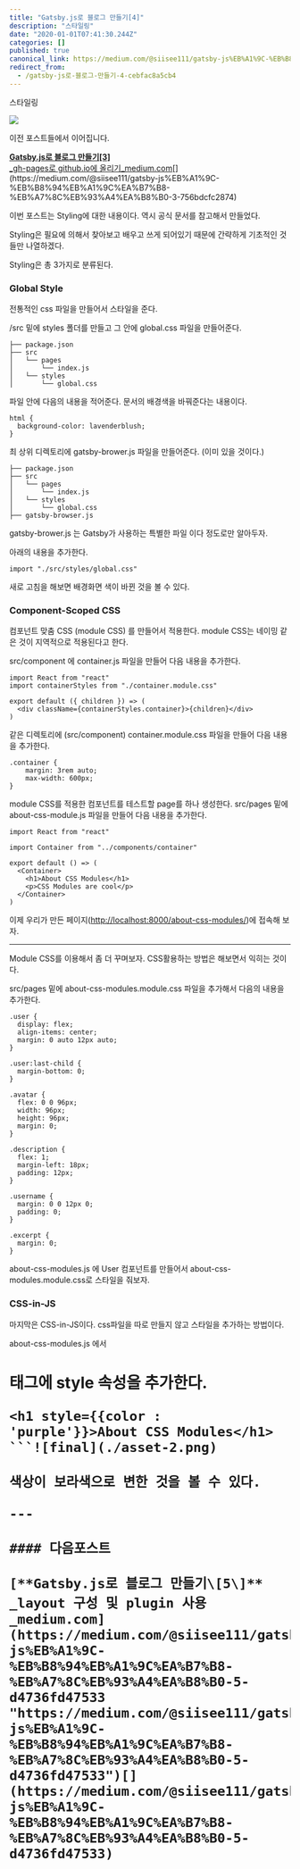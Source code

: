 ```yaml
---
title: "Gatsby.js로 블로그 만들기[4]"
description: "스타일링"
date: "2020-01-01T07:41:30.244Z"
categories: []
published: true
canonical_link: https://medium.com/@siisee111/gatsby-js%EB%A1%9C-%EB%B8%94%EB%A1%9C%EA%B7%B8-%EB%A7%8C%EB%93%A4%EA%B8%B0-4-cebfac8a5cb4
redirect_from:
  - /gatsby-js로-블로그-만들기-4-cebfac8a5cb4
---
```


스타일링

![](./asset-1.png)

이전 포스트들에서 이어집니다.

[**Gatsby.js로 블로그 만들기\[3\]**  
_gh-pages로 github.io에 올리기_medium.com](https://medium.com/@siisee111/gatsby-js%EB%A1%9C-%EB%B8%94%EB%A1%9C%EA%B7%B8-%EB%A7%8C%EB%93%A4%EA%B8%B0-3-756bdcfc2874 "https://medium.com/@siisee111/gatsby-js%EB%A1%9C-%EB%B8%94%EB%A1%9C%EA%B7%B8-%EB%A7%8C%EB%93%A4%EA%B8%B0-3-756bdcfc2874")[](https://medium.com/@siisee111/gatsby-js%EB%A1%9C-%EB%B8%94%EB%A1%9C%EA%B7%B8-%EB%A7%8C%EB%93%A4%EA%B8%B0-3-756bdcfc2874)

이번 포스트는 Styling에 대한 내용이다. 역시 공식 문서를 참고해서 만들었다.

Styling은 필요에 의해서 찾아보고 배우고 쓰게 되어있기 때문에 간략하게 기초적인 것들만 나열하겠다.

Styling은 총 3가지로 분류된다.

### Global Style

전통적인 css 파일을 만들어서 스타일을 준다.

/src 밑에 styles 폴더를 만들고 그 안에 global.css 파일을 만들어준다.

```
├── package.json
├── src
│   └── pages
│       └── index.js
│   └── styles
│       └── global.css
```

파일 안에 다음의 내용을 적어준다. 문서의 배경색을 바꿔준다는 내용이다.

```
html {
  background-color: lavenderblush;
}
```

최 상위 디렉토리에 gatsby-brower.js 파일을 만들어준다. (이미 있을 것이다.)

```
├── package.json
├── src
│   └── pages
│       └── index.js
│   └── styles
│       └── global.css
├── gatsby-browser.js
```

gatsby-brower.js 는 Gatsby가 사용하는 특별한 파일 이다 정도로만 알아두자.

아래의 내용을 추가한다.

```
import "./src/styles/global.css"
```

새로 고침을 해보면 배경화면 색이 바뀐 것을 볼 수 있다.

### **Component-Scoped CSS**

컴포넌트 맞춤 CSS (module CSS) 를 만들어서 적용한다. module CSS는 네이밍 같은 것이 지역적으로 적용된다고 한다.

src/component 에 container.js 파일을 만들어 다음 내용을 추가한다.

```
import React from "react"
import containerStyles from "./container.module.css"

export default ({ children }) => (
  <div className={containerStyles.container}>{children}</div>
)
```

같은 디렉토리에 (src/component) container.module.css 파일을 만들어 다음 내용을 추가한다.

```
.container {
    margin: 3rem auto;
    max-width: 600px;
}
```

module CSS를 적용한 컴포넌트를 테스트할 page를 하나 생성한다. src/pages 밑에 about-css-module.js 파일을 만들어 다음 내용을 추가한다.

```
import React from "react"

import Container from "../components/container"

export default () => (
  <Container>
    <h1>About CSS Modules</h1>
    <p>CSS Modules are cool</p>
  </Container>
)
```

이제 우리가 만든 페이지([http://localhost:8000/about-css-modules/](http://localhost:8000/about-css-modules/))에 접속해 보자.

---

Module CSS를 이용해서 좀 더 꾸며보자. CSS활용하는 방법은 해보면서 익히는 것이다.

src/pages 밑에 about-css-modules.module.css 파일을 추가해서 다음의 내용을 추가한다.

```
.user {
  display: flex;
  align-items: center;
  margin: 0 auto 12px auto;
}

.user:last-child {
  margin-bottom: 0;
}

.avatar {
  flex: 0 0 96px;
  width: 96px;
  height: 96px;
  margin: 0;
}

.description {
  flex: 1;
  margin-left: 18px;
  padding: 12px;
}

.username {
  margin: 0 0 12px 0;
  padding: 0;
}

.excerpt {
  margin: 0;
}
```

about-css-modules.js 에 User 컴포넌트를 만들어서 about-css-modules.module.css로 스타일을 줘보자.

### CSS-in-JS

마지막은 CSS-in-JS이다. css파일을 따로 만들지 않고 스타일을 추가하는 방법이다.

about-css-modules.js 에서 <h1> 태그에 style 속성을 추가한다.

```
<h1 style={{color : 'purple'}}>About CSS Modules</h1>
```![final](./asset-2.png)

색상이 보라색으로 변한 것을 볼 수 있다.

---

#### 다음포스트

[**Gatsby.js로 블로그 만들기\[5\]**  
_layout 구성 및 plugin 사용_medium.com](https://medium.com/@siisee111/gatsby-js%EB%A1%9C-%EB%B8%94%EB%A1%9C%EA%B7%B8-%EB%A7%8C%EB%93%A4%EA%B8%B0-5-d4736fd47533 "https://medium.com/@siisee111/gatsby-js%EB%A1%9C-%EB%B8%94%EB%A1%9C%EA%B7%B8-%EB%A7%8C%EB%93%A4%EA%B8%B0-5-d4736fd47533")[](https://medium.com/@siisee111/gatsby-js%EB%A1%9C-%EB%B8%94%EB%A1%9C%EA%B7%B8-%EB%A7%8C%EB%93%A4%EA%B8%B0-5-d4736fd47533)
